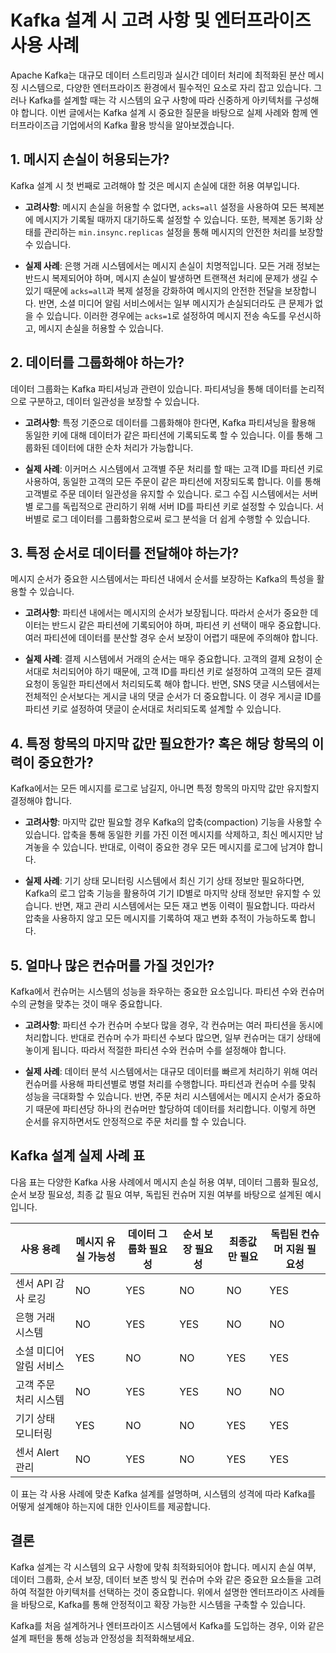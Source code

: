 # Kafka 설계 시 고려 사항 및 엔터프라이즈 사용 사례

Apache Kafka는 대규모 데이터 스트리밍과 실시간 데이터 처리에 최적화된 분산 메시징 시스템으로, 다양한 엔터프라이즈 환경에서 필수적인 요소로 자리 잡고 있습니다. 그러나 Kafka를 설계할 때는 각 시스템의 요구 사항에 따라 신중하게 아키텍처를 구성해야 합니다. 이번 글에서는 Kafka 설계 시 중요한 질문을 바탕으로 실제 사례와 함께 엔터프라이즈급 기업에서의 Kafka 활용 방식을 알아보겠습니다.

## 1. 메시지 손실이 허용되는가?

Kafka 설계 시 첫 번째로 고려해야 할 것은 메시지 손실에 대한 허용 여부입니다.

- **고려사항**: 메시지 손실을 허용할 수 없다면, `acks=all` 설정을 사용하여 모든 복제본에 메시지가 기록될 때까지 대기하도록 설정할 수 있습니다. 또한, 복제본 동기화 상태를 관리하는 `min.insync.replicas` 설정을 통해 메시지의 안전한 처리를 보장할 수 있습니다.

- **실제 사례**: 은행 거래 시스템에서는 메시지 손실이 치명적입니다. 모든 거래 정보는 반드시 복제되어야 하며, 메시지 손실이 발생하면 트랜잭션 처리에 문제가 생길 수 있기 때문에 `acks=all`과 복제 설정을 강화하여 메시지의 안전한 전달을 보장합니다. 반면, 소셜 미디어 알림 서비스에서는 일부 메시지가 손실되더라도 큰 문제가 없을 수 있습니다. 이러한 경우에는 `acks=1`로 설정하여 메시지 전송 속도를 우선시하고, 메시지 손실을 허용할 수 있습니다.

## 2. 데이터를 그룹화해야 하는가?

데이터 그룹화는 Kafka 파티셔닝과 관련이 있습니다. 파티셔닝을 통해 데이터를 논리적으로 구분하고, 데이터 일관성을 보장할 수 있습니다.

- **고려사항**: 특정 기준으로 데이터를 그룹화해야 한다면, Kafka 파티셔닝을 활용해 동일한 키에 대해 데이터가 같은 파티션에 기록되도록 할 수 있습니다. 이를 통해 그룹화된 데이터에 대한 순차 처리가 가능합니다.

- **실제 사례**: 이커머스 시스템에서 고객별 주문 처리를 할 때는 고객 ID를 파티션 키로 사용하여, 동일한 고객의 모든 주문이 같은 파티션에 저장되도록 합니다. 이를 통해 고객별로 주문 데이터 일관성을 유지할 수 있습니다. 로그 수집 시스템에서는 서버별 로그를 독립적으로 관리하기 위해 서버 ID를 파티션 키로 설정할 수 있습니다. 서버별로 로그 데이터를 그룹화함으로써 로그 분석을 더 쉽게 수행할 수 있습니다.

## 3. 특정 순서로 데이터를 전달해야 하는가?

메시지 순서가 중요한 시스템에서는 파티션 내에서 순서를 보장하는 Kafka의 특성을 활용할 수 있습니다.

- **고려사항**: 파티션 내에서는 메시지의 순서가 보장됩니다. 따라서 순서가 중요한 데이터는 반드시 같은 파티션에 기록되어야 하며, 파티션 키 선택이 매우 중요합니다. 여러 파티션에 데이터를 분산할 경우 순서 보장이 어렵기 때문에 주의해야 합니다.

- **실제 사례**: 결제 시스템에서 거래의 순서는 매우 중요합니다. 고객의 결제 요청이 순서대로 처리되어야 하기 때문에, 고객 ID를 파티션 키로 설정하여 고객의 모든 결제 요청이 동일한 파티션에서 처리되도록 해야 합니다. 반면, SNS 댓글 시스템에서는 전체적인 순서보다는 게시글 내의 댓글 순서가 더 중요합니다. 이 경우 게시글 ID를 파티션 키로 설정하여 댓글이 순서대로 처리되도록 설계할 수 있습니다.

## 4. 특정 항목의 마지막 값만 필요한가? 혹은 해당 항목의 이력이 중요한가?

Kafka에서는 모든 메시지를 로그로 남길지, 아니면 특정 항목의 마지막 값만 유지할지 결정해야 합니다.

- **고려사항**: 마지막 값만 필요할 경우 Kafka의 압축(compaction) 기능을 사용할 수 있습니다. 압축을 통해 동일한 키를 가진 이전 메시지를 삭제하고, 최신 메시지만 남겨놓을 수 있습니다. 반대로, 이력이 중요한 경우 모든 메시지를 로그에 남겨야 합니다.

- **실제 사례**: 기기 상태 모니터링 시스템에서 최신 기기 상태 정보만 필요하다면, Kafka의 로그 압축 기능을 활용하여 기기 ID별로 마지막 상태 정보만 유지할 수 있습니다. 반면, 재고 관리 시스템에서는 모든 재고 변동 이력이 필요합니다. 따라서 압축을 사용하지 않고 모든 메시지를 기록하여 재고 변화 추적이 가능하도록 합니다.

## 5. 얼마나 많은 컨슈머를 가질 것인가?

Kafka에서 컨슈머는 시스템의 성능을 좌우하는 중요한 요소입니다. 파티션 수와 컨슈머 수의 균형을 맞추는 것이 매우 중요합니다.

- **고려사항**: 파티션 수가 컨슈머 수보다 많을 경우, 각 컨슈머는 여러 파티션을 동시에 처리합니다. 반대로 컨슈머 수가 파티션 수보다 많으면, 일부 컨슈머는 대기 상태에 놓이게 됩니다. 따라서 적절한 파티션 수와 컨슈머 수를 설정해야 합니다.

- **실제 사례**: 데이터 분석 시스템에서는 대규모 데이터를 빠르게 처리하기 위해 여러 컨슈머를 사용해 파티션별로 병렬 처리를 수행합니다. 파티션과 컨슈머 수를 맞춰 성능을 극대화할 수 있습니다. 반면, 주문 처리 시스템에서는 메시지 순서가 중요하기 때문에 파티션당 하나의 컨슈머만 할당하여 데이터를 처리합니다. 이렇게 하면 순서를 유지하면서도 안정적으로 주문 처리를 할 수 있습니다.

## Kafka 설계 실제 사례 표

다음 표는 다양한 Kafka 사용 사례에서 메시지 손실 허용 여부, 데이터 그룹화 필요성, 순서 보장 필요성, 최종 값 필요 여부, 독립된 컨슈머 지원 여부를 바탕으로 설계된 예시입니다.

| 사용 용례               | 메시지 유실 가능성 | 데이터 그룹화 필요성 | 순서 보장 필요성 | 최종값만 필요 | 독립된 컨슈머 지원 필요성 |
| ----------------------- | ------------------ | -------------------- | ---------------- | ------------- | ------------------------- |
| 센서 API 감사 로깅      | NO                 | YES                  | NO               | NO            | YES                       |
| 은행 거래 시스템        | NO                 | YES                  | YES              | NO            | NO                        |
| 소셜 미디어 알림 서비스 | YES                | NO                   | NO               | YES           | YES                       |
| 고객 주문 처리 시스템   | NO                 | YES                  | YES              | NO            | NO                        |
| 기기 상태 모니터링      | YES                | NO                   | NO               | YES           | YES                       |
| 센서 Alert 관리         | NO                 | YES                  | NO               | YES           | YES                       |

이 표는 각 사용 사례에 맞춘 Kafka 설계를 설명하며, 시스템의 성격에 따라 Kafka를 어떻게 설계해야 하는지에 대한 인사이트를 제공합니다.

## 결론

Kafka 설계는 각 시스템의 요구 사항에 맞춰 최적화되어야 합니다. 메시지 손실 여부, 데이터 그룹화, 순서 보장, 데이터 보존 방식 및 컨슈머 수와 같은 중요한 요소들을 고려하여 적절한 아키텍처를 선택하는 것이 중요합니다. 위에서 설명한 엔터프라이즈 사례들을 바탕으로, Kafka를 통해 안정적이고 확장 가능한 시스템을 구축할 수 있습니다.

Kafka를 처음 설계하거나 엔터프라이즈 시스템에서 Kafka를 도입하는 경우, 이와 같은 설계 패턴을 통해 성능과 안정성을 최적화해보세요.
